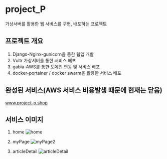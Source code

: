 # project_P
가상서버를 활용한 웹 서비스를 구현, 배포하는 프로젝트

## 프로젝트 개요
1. Django-Nginx-gunicorn을 통한 웹앱 개발
2. Vultr 가상서버를 통한 서비스 배포
3. gabia-AWS를 통한 도메인 연동 및 서비스 배포
4. docker-portainer / docker swarm을 활용한 서비스 배포

## 완성된 서비스(AWS 서비스 비용발생 때문에 현재는 닫음)
www.project-p.shop

## 서비스 이미지
1. home
![home](https://user-images.githubusercontent.com/67989121/113272761-f261ee80-9316-11eb-9156-5ec1b8de3557.jpg)

2. myPage
![myPage2](https://user-images.githubusercontent.com/67989121/113273977-225dc180-9318-11eb-98bb-3460bd761bb0.jpg)

3. articleDetail
![articleDetail](https://user-images.githubusercontent.com/67989121/113272859-09a0dc00-9317-11eb-96dd-94ac0d80569e.jpg)
